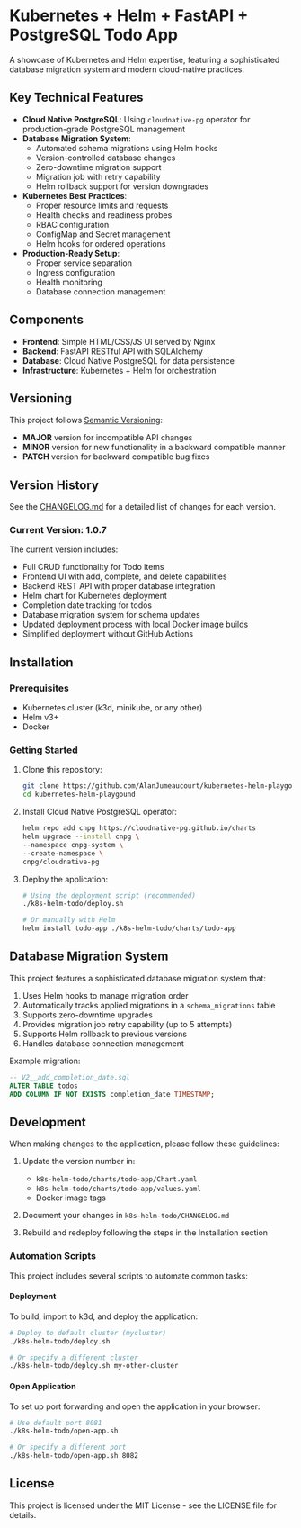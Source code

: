 # Kubernetes + Helm + FastAPI + PostgreSQL Todo App

A showcase of Kubernetes and Helm expertise, featuring a sophisticated database migration system and modern cloud-native practices.

## Key Technical Features

- **Cloud Native PostgreSQL**: Using `cloudnative-pg` operator for production-grade PostgreSQL management
- **Database Migration System**: 
  - Automated schema migrations using Helm hooks
  - Version-controlled database changes
  - Zero-downtime migration support
  - Migration job with retry capability
  - Helm rollback support for version downgrades
- **Kubernetes Best Practices**:
  - Proper resource limits and requests
  - Health checks and readiness probes
  - RBAC configuration
  - ConfigMap and Secret management
  - Helm hooks for ordered operations
- **Production-Ready Setup**:
  - Proper service separation
  - Ingress configuration
  - Health monitoring
  - Database connection management

## Components

- **Frontend**: Simple HTML/CSS/JS UI served by Nginx
- **Backend**: FastAPI RESTful API with SQLAlchemy
- **Database**: Cloud Native PostgreSQL for data persistence
- **Infrastructure**: Kubernetes + Helm for orchestration

## Versioning

This project follows [Semantic Versioning](https://semver.org/):

- **MAJOR** version for incompatible API changes
- **MINOR** version for new functionality in a backward compatible manner
- **PATCH** version for backward compatible bug fixes

## Version History

See the [CHANGELOG.md](k8s-helm-todo/CHANGELOG.md) for a detailed list of changes for each version.

### Current Version: 1.0.7

The current version includes:
- Full CRUD functionality for Todo items
- Frontend UI with add, complete, and delete capabilities
- Backend REST API with proper database integration
- Helm chart for Kubernetes deployment
- Completion date tracking for todos
- Database migration system for schema updates
- Updated deployment process with local Docker image builds
- Simplified deployment without GitHub Actions

## Installation

### Prerequisites

- Kubernetes cluster (k3d, minikube, or any other)
- Helm v3+
- Docker

### Getting Started

1. Clone this repository:
   ```bash
   git clone https://github.com/AlanJumeaucourt/kubernetes-helm-playgound.git
   cd kubernetes-helm-playgound
   ```

2. Install Cloud Native PostgreSQL operator:
   ```bash
   helm repo add cnpg https://cloudnative-pg.github.io/charts
   helm upgrade --install cnpg \
   --namespace cnpg-system \
   --create-namespace \
   cnpg/cloudnative-pg
   ```

3. Deploy the application:
   ```bash
   # Using the deployment script (recommended)
   ./k8s-helm-todo/deploy.sh

   # Or manually with Helm
   helm install todo-app ./k8s-helm-todo/charts/todo-app
   ```

## Database Migration System

This project features a sophisticated database migration system that:

1. Uses Helm hooks to manage migration order
2. Automatically tracks applied migrations in a `schema_migrations` table
3. Supports zero-downtime upgrades
4. Provides migration job retry capability (up to 5 attempts)
5. Supports Helm rollback to previous versions
6. Handles database connection management

Example migration:
```sql
-- V2__add_completion_date.sql
ALTER TABLE todos 
ADD COLUMN IF NOT EXISTS completion_date TIMESTAMP;
```

## Development

When making changes to the application, please follow these guidelines:

1. Update the version number in:
   - `k8s-helm-todo/charts/todo-app/Chart.yaml`
   - `k8s-helm-todo/charts/todo-app/values.yaml`
   - Docker image tags

2. Document your changes in `k8s-helm-todo/CHANGELOG.md`

3. Rebuild and redeploy following the steps in the Installation section

### Automation Scripts

This project includes several scripts to automate common tasks:

#### Deployment

To build, import to k3d, and deploy the application:

```bash
# Deploy to default cluster (mycluster)
./k8s-helm-todo/deploy.sh

# Or specify a different cluster
./k8s-helm-todo/deploy.sh my-other-cluster
```

#### Open Application

To set up port forwarding and open the application in your browser:

```bash
# Use default port 8081
./k8s-helm-todo/open-app.sh

# Or specify a different port
./k8s-helm-todo/open-app.sh 8082
```

## License

This project is licensed under the MIT License - see the LICENSE file for details.
